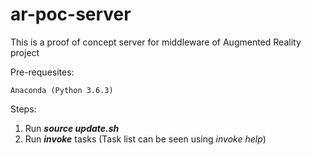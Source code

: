 ﻿# ar-poc-server
This is a proof of concept server for middleware of Augmented Reality project
 
Pre-requesites:

	Anaconda (Python 3.6.3)

Steps:

 1. Run ***source update.sh***
 2.  Run ***invoke*** tasks (Task list can be seen using *invoke help*)
